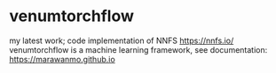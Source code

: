 # venumtorchflow
my latest work; code implementation of NNFS https://nnfs.io/
venumtorchflow is a machine learning framework, see documentation: https://marawanmo.github.io
